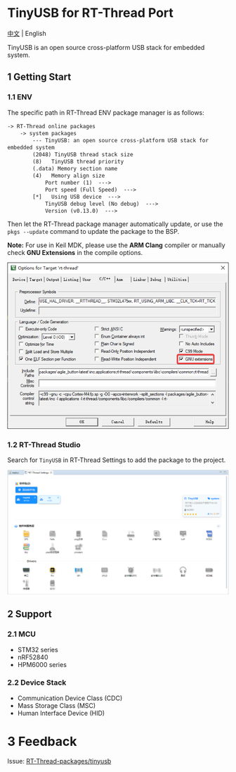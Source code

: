 TinyUSB for RT-Thread Port
==========================

[中文](./README_ZH.md) | English

TinyUSB is an open source cross-platform USB stack for embedded system.

1 Getting Start
----------------

### 1.1 ENV

The specific path in RT-Thread ENV package manager is as follows:

``` {.sourceCode .text}
-> RT-Thread online packages
    -> system packages
        --- TinyUSB: an open source cross-platform USB stack for embedded system
        (2048) TinyUSB thread stack size                                        
        (8)   TinyUSB thread priority                                           
        (.data) Memory section name                                             
        (4)   Memory align size                                                 
            Port number (1)  --->                                             
            Port speed (Full Speed)  --->                                     
        [*]   Using USB device  --->                                            
            TinyUSB debug level (No debug)  --->                              
            Version (v0.13.0)  --->                                            
```

Then let the RT-Thread package manager automatically update, or use the
`pkgs --update` command to update the package to the BSP.

**Note:** For use in Keil MDK, please use the **ARM Clang** compiler or manually check **GNU Extensions** in the compile options.

![MDK](./assets/mdk.png)

### 1.2 RT-Thread Studio

Search for `TinyUSB` in RT-Thread Settings to add the package to the project.

![RT-Thread Studio](./assets/rt-thread-studio.png)

2 Support
-----------

### 2.1 MCU

- STM32 series
- nRF52840
- HPM6000 series

### 2.2 Device Stack

- Communication Device Class (CDC)
- Mass Storage Class (MSC)
- Human Interface Device (HID)

# 3 Feedback

Issue: [RT-Thread-packages/tinyusb](https://github.com/RT-Thread-packages/tinyusb/issues)
